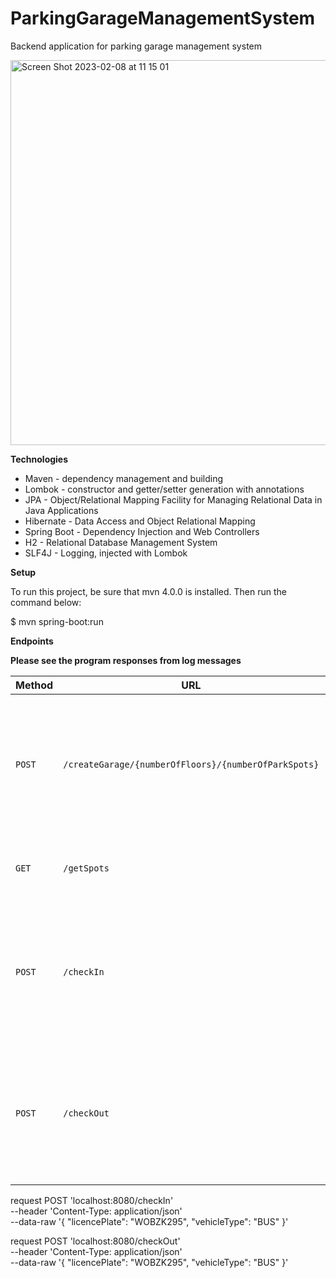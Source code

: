 # ParkingGarageManagementSystem
Backend application for parking garage management system

<img width="616" alt="Screen Shot 2023-02-08 at 11 15 01" src="https://user-images.githubusercontent.com/49978504/217501030-a3177df8-a516-45f1-a404-9e8e24b3af29.png">


__Technologies__
 - Maven - dependency management and building
 - Lombok - constructor and getter/setter generation with annotations
 - JPA - Object/Relational Mapping Facility for Managing Relational Data in Java Applications
 - Hibernate - Data Access and Object Relational Mapping
 - Spring Boot - Dependency Injection and Web Controllers
 - H2 - Relational Database Management System 
 - SLF4J - Logging, injected with Lombok
 
__Setup__

To run this project, be sure that mvn 4.0.0 is installed. Then run the command below:

$ mvn spring-boot:run

__Endpoints__

**Please see the program responses from log messages**

| Method   | URL                                      | Description                              | 
| -------- | ---------------------------------------- | ---------------------------------------- |
| `POST`   | `/createGarage/{numberOfFloors}/{numberOfParkSpots}`|   Creates the garage by taking the first parameter as the number of floors and second as park spots on a floor|
| `GET`    | `/getSpots`                          | Returns the number of empty parking spots                       |
| `POST`   | `/checkIn`             | Takes the vehicle object as the request body and creates a ticket if there is enough space in garage    |
| `POST`   | `/checkOut`               | Takes the vehicle object as the request body and updates the relevant ticket by giving the payment info |

request POST 'localhost:8080/checkIn' \
--header 'Content-Type: application/json' \
--data-raw '{
    "licencePlate": "WOBZK295",
    "vehicleType": "BUS"
}'

request POST 'localhost:8080/checkOut' \
--header 'Content-Type: application/json' \
--data-raw '{
    "licencePlate": "WOBZK295",
    "vehicleType": "BUS"
}'
